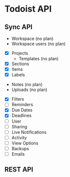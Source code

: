 # Todoist API

## Sync API

- Workspace (no plan)
- Workspace users (no plan)
- [x] Projects
  - Templates (no plan)
- [x] Sections
- [x] Items
- [x] Labels
- Notes (no plan)
- Uploads (no plan)
- [x] Filters
- [ ] Reminders
- [x] Due Dates
- [x] Deadlines
- [ ] User
- [ ] Sharing
- [ ] Live Notifications
- [ ] Activity
- [ ] View Options
- [ ] Backups
- [ ] Emails

## REST API
